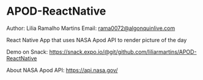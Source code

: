 # APOD-ReactNative

Author: Lilia Ramalho Martins
Email: rama0072@algonquinlive.com

React Native App that uses NASA Apod API to render picture of the day

Demo on Snack: https://snack.expo.io/@git/github.com/liliarmartins/APOD-ReactNative

About NASA Apod API: https://api.nasa.gov/
